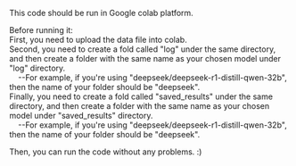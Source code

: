 This code should be run in Google colab platform.  
  
Before running it:  
First, you need to upload the data file into colab.  
Second, you need to create a fold called "log" under the same directory, and then create a folder with the same name as your chosen model under "log" directory.  
&nbsp;&nbsp;&nbsp;&nbsp;--For example, if you're using "deepseek/deepseek-r1-distill-qwen-32b", then the name of your folder should be "deepseek".  
Finally, you need to create a fold called "saved_results" under the same directory, and then create a folder with the same name as your chosen model under "saved_results" directory.  
&nbsp;&nbsp;&nbsp;&nbsp;--For example, if you're using "deepseek/deepseek-r1-distill-qwen-32b", then the name of your folder should be "deepseek".  
  
Then, you can run the code without any problems. :)  
